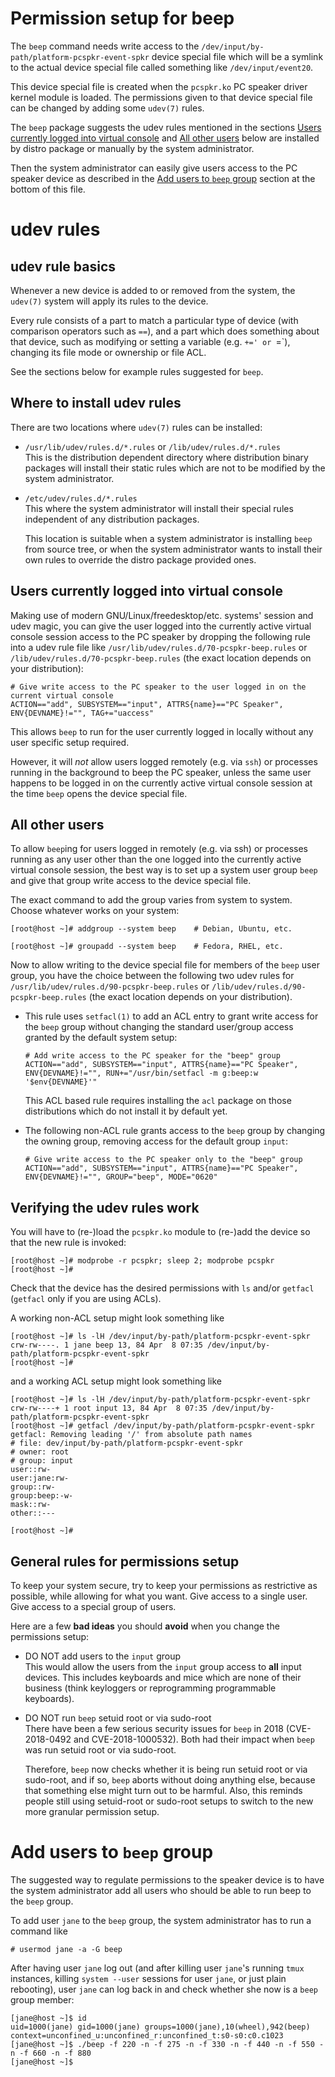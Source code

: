 Permission setup for beep
=========================

The `beep` command needs write access to the
`/dev/input/by-path/platform-pcspkr-event-spkr` device special file
which will be a symlink to the actual device special file called
something like `/dev/input/event20`.

This device special file is created when the `pcspkr.ko` PC speaker
driver kernel module is loaded. The permissions given to that device
special file can be changed by adding some `udev(7)` rules.

The `beep` package suggests the udev rules mentioned in the sections
[Users currently logged into virtual
console](#users-currently-logged-into-virtual-console) and [All other
users](#all-other-users) below are installed by distro package or
manually by the system administrator.

Then the system administrator can easily give users access to the PC
speaker device as described in the [Add users to `beep`
group](#add-users-to-beep-group) section at the bottom
of this file.


udev rules
==========


udev rule basics
----------------

Whenever a new device is added to or removed from the system, the
`udev(7)` system will apply its rules to the device.

Every rule consists of a part to match a particular type of device
(with comparison operators such as `==`), and a part which does
something about that device, such as modifying or setting a variable
(e.g. `+=' or `=`), changing its file mode or ownership or file ACL.

See the sections below for example rules suggested for `beep`.


Where to install udev rules
---------------------------

There are two locations where `udev(7)` rules can be installed:

  * `/usr/lib/udev/rules.d/*.rules` or `/lib/udev/rules.d/*.rules`  
    This is the distribution dependent directory where distribution
    binary packages will install their static rules which are not to
    be modified by the system administrator.

  * `/etc/udev/rules.d/*.rules`  
    This where the system administrator will install their special
    rules independent of any distribution packages.

    This location is suitable when a system administrator is
    installing `beep` from source tree, or when the system
    administrator wants to install their own rules to override the
    distro package provided ones.


Users currently logged into virtual console
-------------------------------------------

Making use of modern GNU/Linux/freedesktop/etc. systems' session and
udev magic, you can give the user logged into the currently active
virtual console session access to the PC speaker by dropping the
following rule into a udev rule file like
`/usr/lib/udev/rules.d/70-pcspkr-beep.rules` or
`/lib/udev/rules.d/70-pcspkr-beep.rules` (the exact location depends
on your distribution):

    # Give write access to the PC speaker to the user logged in on the current virtual console
    ACTION=="add", SUBSYSTEM=="input", ATTRS{name}=="PC Speaker", ENV{DEVNAME}!="", TAG+="uaccess"

This allows `beep` to run for the user  currently logged in locally
without any user specific setup required.

However, it will _not_ allow users logged remotely (e.g. via `ssh`) or
processes running in the background to beep the PC speaker, unless the
same user happens to be logged in on the currently active virtual
console session at the time `beep` opens the device special file.


All other users
----------------

To allow `beep`ing for users logged in remotely (e.g. via ssh) or
processes running as any user other than the one logged into the
currently active virtual console session, the best way is to set up a
system user group `beep` and give that group write access to the
device special file.

The exact command to add the group varies from system to
system. Choose whatever works on your system:

    [root@host ~]# addgroup --system beep    # Debian, Ubuntu, etc.

    [root@host ~]# groupadd --system beep    # Fedora, RHEL, etc.

Now to allow writing to the device special file for members of the
`beep` user group, you have the choice between the following two udev
rules for `/usr/lib/udev/rules.d/90-pcspkr-beep.rules` or
`/lib/udev/rules.d/90-pcspkr-beep.rules` (the exact location depends
on your distribution).

  * This rule uses `setfacl(1)` to add an ACL entry to grant write
    access for the `beep` group without changing the standard
    user/group access granted by the default system setup:

        # Add write access to the PC speaker for the "beep" group
        ACTION=="add", SUBSYSTEM=="input", ATTRS{name}=="PC Speaker", ENV{DEVNAME}!="", RUN+="/usr/bin/setfacl -m g:beep:w '$env{DEVNAME}'"

    This ACL based rule requires installing the `acl` package on those
    distributions which do not install it by default yet.

  * The following non-ACL rule grants access to the `beep` group by
    changing the owning group, removing access for the default group
    `input`:

        # Give write access to the PC speaker only to the "beep" group
        ACTION=="add", SUBSYSTEM=="input", ATTRS{name}=="PC Speaker", ENV{DEVNAME}!="", GROUP="beep", MODE="0620"


Verifying the udev rules work
-----------------------------

You will have to (re-)load the `pcspkr.ko` module to (re-)add the
device so that the new rule is invoked:

    [root@host ~]# modprobe -r pcspkr; sleep 2; modprobe pcspkr
    [root@host ~]# 

Check that the device has the desired permissions with `ls` and/or
`getfacl` (`getfacl` only if you are using ACLs).

A working non-ACL setup might look something like

    [root@host ~]# ls -lH /dev/input/by-path/platform-pcspkr-event-spkr
    crw-rw----. 1 jane beep 13, 84 Apr  8 07:35 /dev/input/by-path/platform-pcspkr-event-spkr
    [root@host ~]# 

and a working ACL setup might look something like

    [root@host ~]# ls -lH /dev/input/by-path/platform-pcspkr-event-spkr
    crw-rw----+ 1 root input 13, 84 Apr  8 07:35 /dev/input/by-path/platform-pcspkr-event-spkr
    [root@host ~]# getfacl /dev/input/by-path/platform-pcspkr-event-spkr
    getfacl: Removing leading '/' from absolute path names
    # file: dev/input/by-path/platform-pcspkr-event-spkr
    # owner: root
    # group: input
    user::rw-
    user:jane:rw-
    group::rw-
    group:beep:-w-
    mask::rw-
    other::---

    [root@host ~]# 


General rules for permissions setup
-----------------------------------

To keep your system secure, try to keep your permissions as
restrictive as possible, while allowing for what you want. Give access
to a single user. Give access to a special group of users.

Here are a few __bad ideas__ you should __avoid__ when you change the
permissions setup:

  * DO NOT add users to the `input` group  
    This would allow the users from the `input` group access to
    __all__ input devices.  This includes keyboards and mice which are
    none of their business (think keyloggers or reprogramming
    programmable keyboards).

  * DO NOT run `beep` setuid root or via sudo-root  
    There have been a few serious security issues for `beep` in 2018
    (CVE-2018-0492 and CVE-2018-1000532). Both had their impact when
    `beep` was run setuid root or via sudo-root.

    Therefore, `beep` now checks whether it is being run setuid root
    or via sudo-root, and if so, `beep` aborts without doing anything
    else, because that something else might turn out to be harmful.
    Also, this reminds people still using setuid-root or sudo-root
    setups to switch to the new more granular permission setup.


Add users to `beep` group
=========================

The suggested way to regulate permissions to the speaker device is to
have the system administrator add all users who should be able to run
beep to the `beep` group.

To add user `jane` to the `beep` group, the system administrator has
to run a command like

    # usermod jane -a -G beep

After having user `jane` log out (and after killing user `jane`'s
running `tmux` instances, killing `system --user` sessions for user
`jane`, or just plain rebooting), user `jane` can log back in and
check whether she now is a `beep` group member:

    [jane@host ~]$ id
    uid=1000(jane) gid=1000(jane) groups=1000(jane),10(wheel),942(beep) context=unconfined_u:unconfined_r:unconfined_t:s0-s0:c0.c1023
    [jane@host ~]$ ./beep -f 220 -n -f 275 -n -f 330 -n -f 440 -n -f 550 -n -f 660 -n -f 880
    [jane@host ~]$ 

